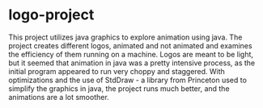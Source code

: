 # logo-project
This project utilizes java graphics to explore animation using java. The project creates different logos, animated and not animated and examines the efficiency of them running on a machine. Logos are meant to be light, but it seemed that animation in java was a pretty intensive process, as the initial program appeared to run very choppy and staggered. With optimizations and the use of StdDraw - a library from Princeton used to simplify the graphics in java, the project runs much better, and the animations are a lot smoother. 
